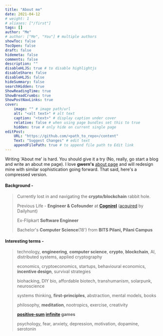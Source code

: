 ```yaml
---
title: "About me"
date: 2021-04-12
# weight: 1
# aliases: ["/first"]
tags: []
author: "Me"
# author: ["Me", "You"] # multiple authors
showToc: false
TocOpen: false
draft: false
hidemeta: false
comments: false
description: ""
disableHLJS: true # to disable highlightjs
disableShare: false
disableHLJS: false
hideSummary: false
searchHidden: true
ShowReadingTime: true
ShowBreadCrumbs: true
ShowPostNavLinks: true
cover:
    image: "" # image path/url
    alt: "<alt text>" # alt text
    caption: "<text>" # display caption under cover
    relative: false # when using page bundles set this to true
    hidden: true # only hide on current single page
editPost:
    URL: "https://github.com/<path_to_repo>/content"
    Text: "Suggest Changes" # edit text
    appendFilePath: true # to append file path to Edit link
---
```


Writing 'About me' is hard. You should give it a try (No, really, go start a blog and write an about me page). I love **gwern's** [about page](https://www.gwern.net/Links) and will redesign mine with similar sophistication going forward. That said, here's a compressed version.

#### Background -

> Currently lost in and navigating the **crypto/blockchain** rabbit hole.
>
> Previous Life - **Engineer & Cofounder** at [**Cognirel**](http://cognirel.com/) ([acquired](https://www.techinasia.com/dailyhunts-parent-firm-acquires-cognirel-technologies-ai-lab) by Dailyhunt)
>
> Ex-Flipkart **Software Engineer**
>
> Bachelor's **Computer Science**(18') from **BITS Pilani, Pilani Campus**

#### Interesting terms -

> technology, **engineering**, **computer science**, **crypto**, **blockchain**, AI, distributed systems, applied cryptography
>
> economics, cryptoeconomics, startups, behavioural economics, **incentive design**, survival strategies 
>
> biohacking, DIY bio, affordable biotech, transhumanism, solarpunk, neuroscience
>
> systems thinking, **first-principles**, abstraction, mental models, books
>
> philosophy, **meditation**, nootropics, exercise, creativity
>
> **[positive-sum](https://twitter.com/naval/status/1002103360646823936) [infinite](https://g.co/kgs/mSqwy6) games**
>
> psychology, fear, anxiety, depression, motivation, dopamine, serotonin


